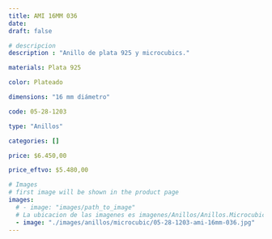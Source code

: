 ```yaml
---
title: AMI 16MM 036
date: 
draft: false

# descripcion
description : "Anillo de plata 925 y microcubics."

materials: Plata 925

color: Plateado

dimensions: "16 mm diámetro"

code: 05-28-1203

type: "Anillos"

categories: []

price: $6.450,00

price_eftvo: $5.480,00

# Images
# first image will be shown in the product page
images:
  # - image: "images/path_to_image"
  # La ubicacion de las imagenes es imagenes/Anillos/Anillos.Microcubic/05-28-1203-ami-16mm-036
  - image: "./images/anillos/microcubic/05-28-1203-ami-16mm-036.jpg"
---
```

